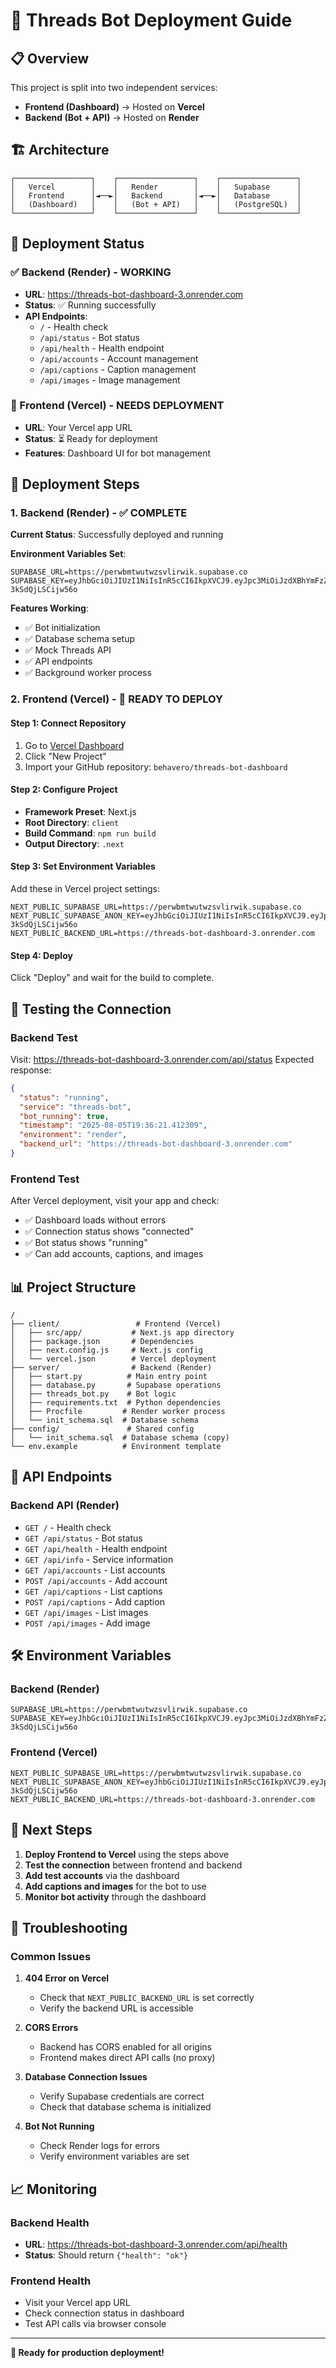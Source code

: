 # 🚀 Threads Bot Deployment Guide

## 📋 Overview

This project is split into two independent services:

- **Frontend (Dashboard)** → Hosted on **Vercel**
- **Backend (Bot + API)** → Hosted on **Render**

## 🏗️ Architecture

```
┌─────────────────┐    ┌─────────────────┐    ┌─────────────────┐
│   Vercel        │    │   Render        │    │   Supabase      │
│   Frontend      │◄──►│   Backend       │◄──►│   Database      │
│   (Dashboard)   │    │   (Bot + API)   │    │   (PostgreSQL)  │
└─────────────────┘    └─────────────────┘    └─────────────────┘
```

## 🎯 Deployment Status

### ✅ Backend (Render) - WORKING
- **URL**: https://threads-bot-dashboard-3.onrender.com
- **Status**: ✅ Running successfully
- **API Endpoints**: 
  - `/` - Health check
  - `/api/status` - Bot status
  - `/api/health` - Health endpoint
  - `/api/accounts` - Account management
  - `/api/captions` - Caption management
  - `/api/images` - Image management

### 🔄 Frontend (Vercel) - NEEDS DEPLOYMENT
- **URL**: Your Vercel app URL
- **Status**: ⏳ Ready for deployment
- **Features**: Dashboard UI for bot management

## 🚀 Deployment Steps

### 1. Backend (Render) - ✅ COMPLETE

**Current Status**: Successfully deployed and running

**Environment Variables Set**:
```
SUPABASE_URL=https://perwbmtwutwzsvlirwik.supabase.co
SUPABASE_KEY=eyJhbGciOiJIUzI1NiIsInR5cCI6IkpXVCJ9.eyJpc3MiOiJzdXBhYmFzZSIsInJlZiI6InBlcndibXR3dXR3enN2bGlyd2lrIiwicm9sZSI6ImFub24iLCJpYXQiOjE3NTQ0MDU1ODIsImV4cCI6MjA2OTk4MTU4Mn0.ACJ6v7w4brocGyhC3hlsWI_huE3-3kSdQjLSCijw56o
```

**Features Working**:
- ✅ Bot initialization
- ✅ Database schema setup
- ✅ Mock Threads API
- ✅ API endpoints
- ✅ Background worker process

### 2. Frontend (Vercel) - 🎯 READY TO DEPLOY

#### **Step 1: Connect Repository**
1. Go to [Vercel Dashboard](https://vercel.com/dashboard)
2. Click "New Project"
3. Import your GitHub repository: `behavero/threads-bot-dashboard`

#### **Step 2: Configure Project**
- **Framework Preset**: Next.js
- **Root Directory**: `client`
- **Build Command**: `npm run build`
- **Output Directory**: `.next`

#### **Step 3: Set Environment Variables**
Add these in Vercel project settings:

```
NEXT_PUBLIC_SUPABASE_URL=https://perwbmtwutwzsvlirwik.supabase.co
NEXT_PUBLIC_SUPABASE_ANON_KEY=eyJhbGciOiJIUzI1NiIsInR5cCI6IkpXVCJ9.eyJpc3MiOiJzdXBhYmFzZSIsInJlZiI6InBlcndibXR3dXR3enN2bGlyd2lrIiwicm9sZSI6ImFub24iLCJpYXQiOjE3NTQ0MDU1ODIsImV4cCI6MjA2OTk4MTU4Mn0.ACJ6v7w4brocGyhC3hlsWI_huE3-3kSdQjLSCijw56o
NEXT_PUBLIC_BACKEND_URL=https://threads-bot-dashboard-3.onrender.com
```

#### **Step 4: Deploy**
Click "Deploy" and wait for the build to complete.

## 🔧 Testing the Connection

### Backend Test
Visit: https://threads-bot-dashboard-3.onrender.com/api/status
Expected response:
```json
{
  "status": "running",
  "service": "threads-bot",
  "bot_running": true,
  "timestamp": "2025-08-05T19:36:21.412309",
  "environment": "render",
  "backend_url": "https://threads-bot-dashboard-3.onrender.com"
}
```

### Frontend Test
After Vercel deployment, visit your app and check:
- ✅ Dashboard loads without errors
- ✅ Connection status shows "connected"
- ✅ Bot status shows "running"
- ✅ Can add accounts, captions, and images

## 📊 Project Structure

```
/
├── client/                 # Frontend (Vercel)
│   ├── src/app/           # Next.js app directory
│   ├── package.json       # Dependencies
│   ├── next.config.js     # Next.js config
│   └── vercel.json        # Vercel deployment
├── server/                # Backend (Render)
│   ├── start.py          # Main entry point
│   ├── database.py       # Supabase operations
│   ├── threads_bot.py    # Bot logic
│   ├── requirements.txt  # Python dependencies
│   ├── Procfile         # Render worker process
│   └── init_schema.sql  # Database schema
├── config/               # Shared config
│   └── init_schema.sql  # Database schema (copy)
└── env.example          # Environment template
```

## 🔗 API Endpoints

### Backend API (Render)
- `GET /` - Health check
- `GET /api/status` - Bot status
- `GET /api/health` - Health endpoint
- `GET /api/info` - Service information
- `GET /api/accounts` - List accounts
- `POST /api/accounts` - Add account
- `GET /api/captions` - List captions
- `POST /api/captions` - Add caption
- `GET /api/images` - List images
- `POST /api/images` - Add image

## 🛠️ Environment Variables

### Backend (Render)
```
SUPABASE_URL=https://perwbmtwutwzsvlirwik.supabase.co
SUPABASE_KEY=eyJhbGciOiJIUzI1NiIsInR5cCI6IkpXVCJ9.eyJpc3MiOiJzdXBhYmFzZSIsInJlZiI6InBlcndibXR3dXR3enN2bGlyd2lrIiwicm9sZSI6ImFub24iLCJpYXQiOjE3NTQ0MDU1ODIsImV4cCI6MjA2OTk4MTU4Mn0.ACJ6v7w4brocGyhC3hlsWI_huE3-3kSdQjLSCijw56o
```

### Frontend (Vercel)
```
NEXT_PUBLIC_SUPABASE_URL=https://perwbmtwutwzsvlirwik.supabase.co
NEXT_PUBLIC_SUPABASE_ANON_KEY=eyJhbGciOiJIUzI1NiIsInR5cCI6IkpXVCJ9.eyJpc3MiOiJzdXBhYmFzZSIsInJlZiI6InBlcndibXR3dXR3enN2bGlyd2lrIiwicm9sZSI6ImFub24iLCJpYXQiOjE3NTQ0MDU1ODIsImV4cCI6MjA2OTk4MTU4Mn0.ACJ6v7w4brocGyhC3hlsWI_huE3-3kSdQjLSCijw56o
NEXT_PUBLIC_BACKEND_URL=https://threads-bot-dashboard-3.onrender.com
```

## 🎯 Next Steps

1. **Deploy Frontend to Vercel** using the steps above
2. **Test the connection** between frontend and backend
3. **Add test accounts** via the dashboard
4. **Add captions and images** for the bot to use
5. **Monitor bot activity** through the dashboard

## 🐛 Troubleshooting

### Common Issues

1. **404 Error on Vercel**
   - Check that `NEXT_PUBLIC_BACKEND_URL` is set correctly
   - Verify the backend URL is accessible

2. **CORS Errors**
   - Backend has CORS enabled for all origins
   - Frontend makes direct API calls (no proxy)

3. **Database Connection Issues**
   - Verify Supabase credentials are correct
   - Check that database schema is initialized

4. **Bot Not Running**
   - Check Render logs for errors
   - Verify environment variables are set

## 📈 Monitoring

### Backend Health
- **URL**: https://threads-bot-dashboard-3.onrender.com/api/health
- **Status**: Should return `{"health": "ok"}`

### Frontend Health
- Visit your Vercel app URL
- Check connection status in dashboard
- Test API calls via browser console

---

**🎉 Ready for production deployment!** 